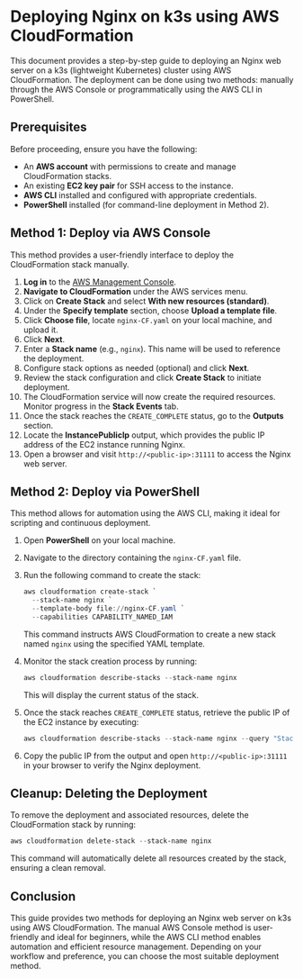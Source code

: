 # Deploying Nginx on k3s using AWS CloudFormation

This document provides a step-by-step guide to deploying an Nginx web server on a k3s (lightweight Kubernetes) cluster using AWS CloudFormation. The deployment can be done using two methods: manually through the AWS Console or programmatically using the AWS CLI in PowerShell.

## Prerequisites

Before proceeding, ensure you have the following:

- An **AWS account** with permissions to create and manage CloudFormation stacks.
- An existing **EC2 key pair** for SSH access to the instance.
- **AWS CLI** installed and configured with appropriate credentials.
- **PowerShell** installed (for command-line deployment in Method 2).

## Method 1: Deploy via AWS Console

This method provides a user-friendly interface to deploy the CloudFormation stack manually.

1. **Log in** to the [AWS Management Console](https://aws.amazon.com/console/).
2. **Navigate to CloudFormation** under the AWS services menu.
3. Click on **Create Stack** and select **With new resources (standard)**.
4. Under the **Specify template** section, choose **Upload a template file**.
5. Click **Choose file**, locate `nginx-CF.yaml` on your local machine, and upload it.
6. Click **Next**.
7. Enter a **Stack name** (e.g., `nginx`). This name will be used to reference the deployment.
8. Configure stack options as needed (optional) and click **Next**.
9. Review the stack configuration and click **Create Stack** to initiate deployment.
10. The CloudFormation service will now create the required resources. Monitor progress in the **Stack Events** tab.
11. Once the stack reaches the `CREATE_COMPLETE` status, go to the **Outputs** section.
12. Locate the **InstancePublicIp** output, which provides the public IP address of the EC2 instance running Nginx.
13. Open a browser and visit `http://<public-ip>:31111` to access the Nginx web server.

## Method 2: Deploy via PowerShell

This method allows for automation using the AWS CLI, making it ideal for scripting and continuous deployment.

1. Open **PowerShell** on your local machine.
2. Navigate to the directory containing the `nginx-CF.yaml` file.
3. Run the following command to create the stack:
   ```powershell
   aws cloudformation create-stack `
     --stack-name nginx `
     --template-body file://nginx-CF.yaml `
     --capabilities CAPABILITY_NAMED_IAM
   ```
   This command instructs AWS CloudFormation to create a new stack named `nginx` using the specified YAML template.

4. Monitor the stack creation process by running:
   ```powershell
   aws cloudformation describe-stacks --stack-name nginx
   ```
   This will display the current status of the stack.

5. Once the stack reaches `CREATE_COMPLETE` status, retrieve the public IP of the EC2 instance by executing:
   ```powershell
   aws cloudformation describe-stacks --stack-name nginx --query "Stacks[0].Outputs[?OutputKey=='InstancePublicIp'].OutputValue" --output text
   ```
6. Copy the public IP from the output and open `http://<public-ip>:31111` in your browser to verify the Nginx deployment.

## Cleanup: Deleting the Deployment

To remove the deployment and associated resources, delete the CloudFormation stack by running:
```powershell
aws cloudformation delete-stack --stack-name nginx
```
This command will automatically delete all resources created by the stack, ensuring a clean removal.

## Conclusion

This guide provides two methods for deploying an Nginx web server on k3s using AWS CloudFormation. The manual AWS Console method is user-friendly and ideal for beginners, while the AWS CLI method enables automation and efficient resource management. Depending on your workflow and preference, you can choose the most suitable deployment method.


